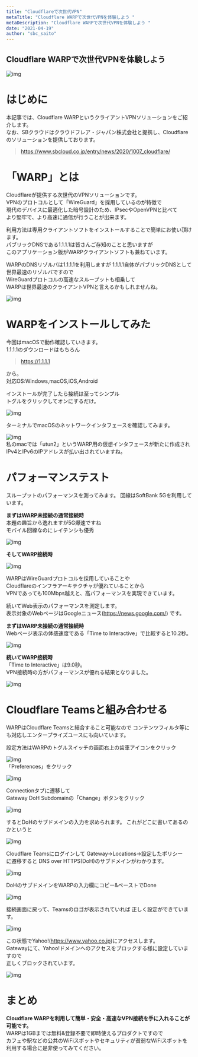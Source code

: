 ```yaml
---
title: "Cloudflareで次世代VPN"
metaTitle: "Cloudflare WARPで次世代VPNを体験しよう "
metaDescription: "Cloudflare WARPで次世代VPNを体験しよう "
date: "2021-04-19"
author: "sbc_saito"
---
```


## Cloudflare WARPで次世代VPNを体験しよう


![img](https://raw.githubusercontent.com/sbcloud/help/master/content/usecase-3rdParty/3rdParty_images_26006613715939400/20210416105911.png "img")      

# はじめに

本記事では、Cloudflare WARPというクライアントVPNソリューションをご紹介します。    
なお、SBクラウドはクラウドフレア・ジャパン株式会社と提携し、Cloudflareのソリューションを提供しております。  

> https://www.sbcloud.co.jp/entry/news/2020/1007_cloudflare/
          

# 「WARP」とは

Cloudflareが提供する次世代のVPNソリューションです。  
VPNのプロトコルとして「WireGuard」を採用しているのが特徴で  
現代のデバイスに最適化した暗号設計のため、IPsecやOpenVPNと比べて  
より堅牢で、より高速に通信が行うことが出来ます。  

利用方法は専用クライアントソフトをインストールすることで簡単にお使い頂けます。  
パブリックDNSである1.1.1.1は皆さんご存知のことと思いますが  
このアプリケーション版がWARPクライアントソフトも兼ねています。  


WARPのDNSリゾルバは1.1.1.1を利用しますが
1.1.1.1自体がパブリックDNSとして世界最速のリゾルバですので  
WireGuardプロトコルの高速なスループットも相乗して  
WARPは世界最速のクライアントVPNと言えるかもしれませんね。

![img](https://raw.githubusercontent.com/sbcloud/help/master/content/usecase-3rdParty/3rdParty_images_26006613715939400/20210414120817.png "img")      
          




# WARPをインストールしてみた

今回はmacOSで動作確認していきます。  
1.1.1.1のダウンロードはもちろん

> https://1.1.1.1

から。            
対応OS:Windows,macOS,iOS,Android  

インストールが完了したら接続は至ってシンプル  
トグルをクリックしてオンにするだけ。

![img](https://raw.githubusercontent.com/sbcloud/help/master/content/usecase-3rdParty/3rdParty_images_26006613715939400/20210414114945.png "img")      

ターミナルでmacOSのネットワークインタフェースを確認してみます。

![img](https://raw.githubusercontent.com/sbcloud/help/master/content/usecase-3rdParty/3rdParty_images_26006613715939400/20210414111952.png "img")      
私のmacでは「utun2」というWARP用の仮想インタフェースが新たに作成され  
IPv4とIPv6のIPアドレスが払い出されていますね。
          


# パフォーマンステスト

スループットのパフォーマンスを測ってみます。
回線はSoftBank 5Gを利用しています。

<b>まずはWARP未接続の通常接続時</b>  
本題の趣旨から逸れますが5G爆速ですね   
モバイル回線なのにレイテンシも優秀  

![img](https://raw.githubusercontent.com/sbcloud/help/master/content/usecase-3rdParty/3rdParty_images_26006613715939400/20210416104854.png "img")      
          

<b>そしてWARP接続時</b>  

![img](https://raw.githubusercontent.com/sbcloud/help/master/content/usecase-3rdParty/3rdParty_images_26006613715939400/20210416104922.png "img")      

WARPはWireGuardプロトコルを採用していることや  
Cloudflareのインフラアーキテクチャが優れていることから  
VPNであっても100Mbps越えと、高パフォーマンスを実現できています。
          



続いてWeb表示のパフォーマンスを測定します。  
表示対象のWebページはGoogleニュース(https://news.google.com/) です。  
          

<b>まずはWARP未接続の通常接続時  </b>  
Webページ表示の体感速度である「Time to Interactive」で比較すると10.2秒。

![img](https://raw.githubusercontent.com/sbcloud/help/master/content/usecase-3rdParty/3rdParty_images_26006613715939400/20210416095336.png "img")      



<b>続いてWARP接続時  </b>  
「Time to Interactive」は9.0秒。  
VPN接続時の方がパフォーマンスが優れる結果となりました。

![img](https://raw.githubusercontent.com/sbcloud/help/master/content/usecase-3rdParty/3rdParty_images_26006613715939400/20210416095331.png "img")      

# Cloudflare Teamsと組み合わせる

WARPはCloudflare Teamsと結合すること可能なので
コンテンツフィルタ等にも対応しエンタープライズユースにも向いています。

設定方法はWARPのトグルスイッチの画面右上の歯車アイコンをクリック

![img](https://raw.githubusercontent.com/sbcloud/help/master/content/usecase-3rdParty/3rdParty_images_26006613715939400/20210415094834.png "img")      
「Preferences」をクリック

![img](https://raw.githubusercontent.com/sbcloud/help/master/content/usecase-3rdParty/3rdParty_images_26006613715939400/20210414111930.png "img")      

Connectionタブに遷移して  
Gateway DoH Subdomainの「Change」ボタンをクリック

![img](https://raw.githubusercontent.com/sbcloud/help/master/content/usecase-3rdParty/3rdParty_images_26006613715939400/20210414111934.png "img")      

するとDoHのサブドメインの入力を求められます。
これがどこに書いてあるのかというと

![img](https://raw.githubusercontent.com/sbcloud/help/master/content/usecase-3rdParty/3rdParty_images_26006613715939400/20210414111941.png "img")      

Cloudflare Teamsにログインして
Gateway→Locations→設定したポリシー　に遷移すると
DNS over HTTPS(DoH)のサブドメインがわかります。

![img](https://raw.githubusercontent.com/sbcloud/help/master/content/usecase-3rdParty/3rdParty_images_26006613715939400/20210415094821.png "img")      


DoHのサブドメインをWARPの入力欄にコピー&ペーストでDone

![img](https://raw.githubusercontent.com/sbcloud/help/master/content/usecase-3rdParty/3rdParty_images_26006613715939400/20210415095202.png "img")      

接続画面に戻って、Teamsのロゴが表示されていれば
正しく設定ができています。

![img](https://raw.githubusercontent.com/sbcloud/help/master/content/usecase-3rdParty/3rdParty_images_26006613715939400/20210416094559.png "img")      

この状態でYahoo!(https://www.yahoo.co.jp)にアクセスします。  
Gatewayにて、Yahoo!ドメインへのアクセスをブロックする様に設定していますので  
正しくブロックされています。

![img](https://raw.githubusercontent.com/sbcloud/help/master/content/usecase-3rdParty/3rdParty_images_26006613715939400/20210416094616.png "img")      
          

# まとめ

<b>Cloudflare WARPを利用して簡単・安全・高速なVPN接続を手に入れることが可能です。 </b>   
WARPは1GBまでは無料&登録不要で即時使えるプロダクトですので  
カフェや駅などの公共のWiFiスポットやセキュリティが貧弱なWiFiスポットを利用する場合に是非使ってみてください。  





